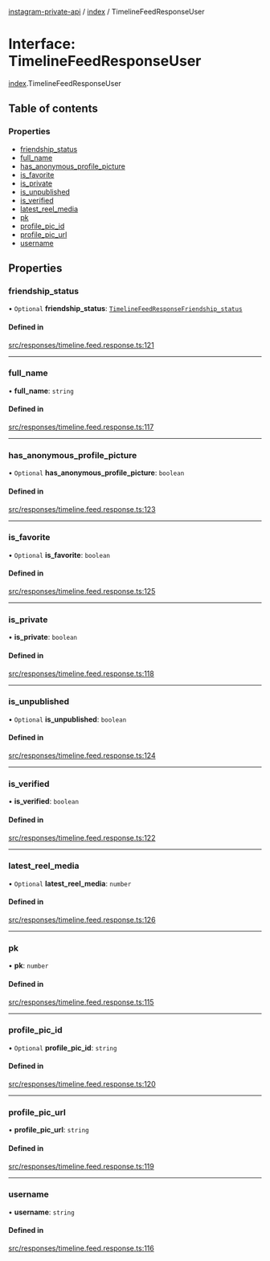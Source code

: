 [instagram-private-api](../../README.md) / [index](../../modules/index.md) / TimelineFeedResponseUser

# Interface: TimelineFeedResponseUser

[index](../../modules/index.md).TimelineFeedResponseUser

## Table of contents

### Properties

- [friendship\_status](TimelineFeedResponseUser.md#friendship_status)
- [full\_name](TimelineFeedResponseUser.md#full_name)
- [has\_anonymous\_profile\_picture](TimelineFeedResponseUser.md#has_anonymous_profile_picture)
- [is\_favorite](TimelineFeedResponseUser.md#is_favorite)
- [is\_private](TimelineFeedResponseUser.md#is_private)
- [is\_unpublished](TimelineFeedResponseUser.md#is_unpublished)
- [is\_verified](TimelineFeedResponseUser.md#is_verified)
- [latest\_reel\_media](TimelineFeedResponseUser.md#latest_reel_media)
- [pk](TimelineFeedResponseUser.md#pk)
- [profile\_pic\_id](TimelineFeedResponseUser.md#profile_pic_id)
- [profile\_pic\_url](TimelineFeedResponseUser.md#profile_pic_url)
- [username](TimelineFeedResponseUser.md#username)

## Properties

### friendship\_status

• `Optional` **friendship\_status**: [`TimelineFeedResponseFriendship_status`](TimelineFeedResponseFriendship_status.md)

#### Defined in

[src/responses/timeline.feed.response.ts:121](https://github.com/Nerixyz/instagram-private-api/blob/0e0721c/src/responses/timeline.feed.response.ts#L121)

___

### full\_name

• **full\_name**: `string`

#### Defined in

[src/responses/timeline.feed.response.ts:117](https://github.com/Nerixyz/instagram-private-api/blob/0e0721c/src/responses/timeline.feed.response.ts#L117)

___

### has\_anonymous\_profile\_picture

• `Optional` **has\_anonymous\_profile\_picture**: `boolean`

#### Defined in

[src/responses/timeline.feed.response.ts:123](https://github.com/Nerixyz/instagram-private-api/blob/0e0721c/src/responses/timeline.feed.response.ts#L123)

___

### is\_favorite

• `Optional` **is\_favorite**: `boolean`

#### Defined in

[src/responses/timeline.feed.response.ts:125](https://github.com/Nerixyz/instagram-private-api/blob/0e0721c/src/responses/timeline.feed.response.ts#L125)

___

### is\_private

• **is\_private**: `boolean`

#### Defined in

[src/responses/timeline.feed.response.ts:118](https://github.com/Nerixyz/instagram-private-api/blob/0e0721c/src/responses/timeline.feed.response.ts#L118)

___

### is\_unpublished

• `Optional` **is\_unpublished**: `boolean`

#### Defined in

[src/responses/timeline.feed.response.ts:124](https://github.com/Nerixyz/instagram-private-api/blob/0e0721c/src/responses/timeline.feed.response.ts#L124)

___

### is\_verified

• **is\_verified**: `boolean`

#### Defined in

[src/responses/timeline.feed.response.ts:122](https://github.com/Nerixyz/instagram-private-api/blob/0e0721c/src/responses/timeline.feed.response.ts#L122)

___

### latest\_reel\_media

• `Optional` **latest\_reel\_media**: `number`

#### Defined in

[src/responses/timeline.feed.response.ts:126](https://github.com/Nerixyz/instagram-private-api/blob/0e0721c/src/responses/timeline.feed.response.ts#L126)

___

### pk

• **pk**: `number`

#### Defined in

[src/responses/timeline.feed.response.ts:115](https://github.com/Nerixyz/instagram-private-api/blob/0e0721c/src/responses/timeline.feed.response.ts#L115)

___

### profile\_pic\_id

• `Optional` **profile\_pic\_id**: `string`

#### Defined in

[src/responses/timeline.feed.response.ts:120](https://github.com/Nerixyz/instagram-private-api/blob/0e0721c/src/responses/timeline.feed.response.ts#L120)

___

### profile\_pic\_url

• **profile\_pic\_url**: `string`

#### Defined in

[src/responses/timeline.feed.response.ts:119](https://github.com/Nerixyz/instagram-private-api/blob/0e0721c/src/responses/timeline.feed.response.ts#L119)

___

### username

• **username**: `string`

#### Defined in

[src/responses/timeline.feed.response.ts:116](https://github.com/Nerixyz/instagram-private-api/blob/0e0721c/src/responses/timeline.feed.response.ts#L116)
